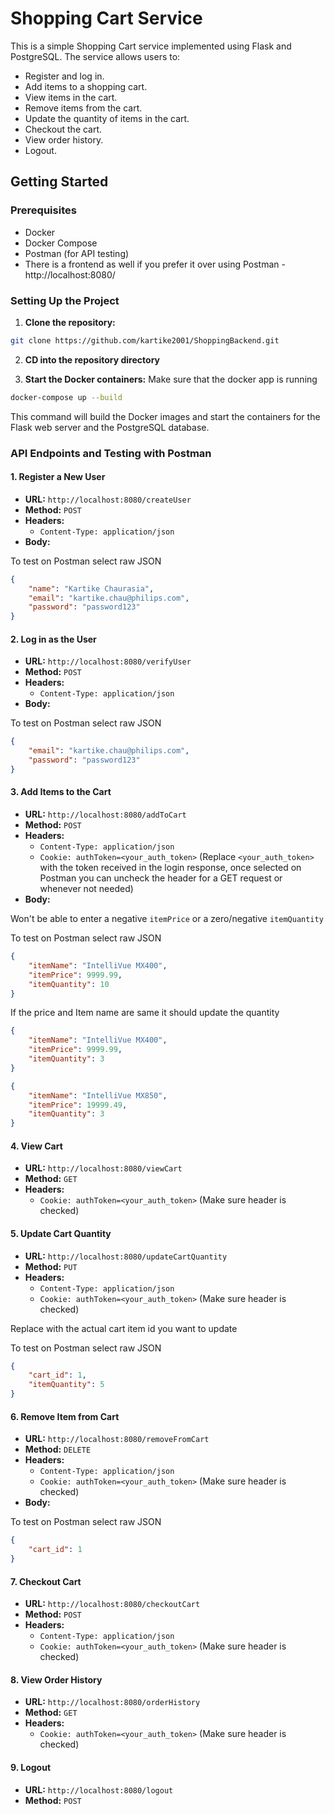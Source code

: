 # Shopping Cart Service

This is a simple Shopping Cart service implemented using Flask and PostgreSQL. The service allows users to:
- Register and log in.
- Add items to a shopping cart.
- View items in the cart.
- Remove items from the cart.
- Update the quantity of items in the cart.
- Checkout the cart.
- View order history.
- Logout.

## Getting Started

### Prerequisites

- Docker
- Docker Compose
- Postman (for API testing)
- There is a frontend as well if you prefer it over using Postman - http://localhost:8080/

### Setting Up the Project

1. **Clone the repository:**

```sh
git clone https://github.com/kartike2001/ShoppingBackend.git
```

2. **CD into the repository directory**
    
3. **Start the Docker containers:**
Make sure that the docker app is running
```sh
docker-compose up --build
```

This command will build the Docker images and start the containers for the Flask web server and the PostgreSQL database.

### API Endpoints and Testing with Postman

#### 1. Register a New User 

- **URL:** `http://localhost:8080/createUser`
- **Method:** `POST`
- **Headers:** 
  - `Content-Type: application/json`
- **Body:**
  
To test on Postman select raw JSON

```json
{
    "name": "Kartike Chaurasia",
    "email": "kartike.chau@philips.com",
    "password": "password123"
}
```

#### 2. Log in as the User

- **URL:** `http://localhost:8080/verifyUser`
- **Method:** `POST`
- **Headers:**
  - `Content-Type: application/json`
- **Body:**
  
To test on Postman select raw JSON

```json
{
    "email": "kartike.chau@philips.com",
    "password": "password123"
}
```

#### 3. Add Items to the Cart

- **URL:** `http://localhost:8080/addToCart`
- **Method:** `POST`
- **Headers:**
  - `Content-Type: application/json`
  - `Cookie: authToken=<your_auth_token>` (Replace `<your_auth_token>` with the token received in the login response, once selected on Postman you can uncheck the header for a GET request or whenever not needed)
- **Body:**

Won't be able to enter a negative `itemPrice` or a zero/negative `itemQuantity`

To test on Postman select raw JSON

```json
{
    "itemName": "IntelliVue MX400",
    "itemPrice": 9999.99,
    "itemQuantity": 10
}
```
If the price and Item name are same it should update the quantity
```json
{
    "itemName": "IntelliVue MX400",
    "itemPrice": 9999.99,
    "itemQuantity": 3
}
```
```json
{
    "itemName": "IntelliVue MX850",
    "itemPrice": 19999.49,
    "itemQuantity": 3
}
```

#### 4. View Cart

- **URL:** `http://localhost:8080/viewCart`
- **Method:** `GET`
- **Headers:**
  - `Cookie: authToken=<your_auth_token>` (Make sure header is checked)

#### 5. Update Cart Quantity

- **URL:** `http://localhost:8080/updateCartQuantity`
- **Method:** `PUT`
- **Headers:**
  - `Content-Type: application/json`
  - `Cookie: authToken=<your_auth_token>` (Make sure header is checked)

Replace with the actual cart item id you want to update

To test on Postman select raw JSON

```json
{
    "cart_id": 1, 
    "itemQuantity": 5
}
```

#### 6. Remove Item from Cart

- **URL:** `http://localhost:8080/removeFromCart`
- **Method:** `DELETE`
- **Headers:**
  - `Content-Type: application/json`
  - `Cookie: authToken=<your_auth_token>` (Make sure header is checked)
- **Body:**
  
To test on Postman select raw JSON

```json
{
    "cart_id": 1  
}
```

#### 7. Checkout Cart

- **URL:** `http://localhost:8080/checkoutCart`
- **Method:** `POST`
- **Headers:**
  - `Content-Type: application/json`
  - `Cookie: authToken=<your_auth_token>` (Make sure header is checked)

#### 8. View Order History

- **URL:** `http://localhost:8080/orderHistory`
- **Method:** `GET`
- **Headers:**
  - `Cookie: authToken=<your_auth_token>` (Make sure header is checked)

#### 9. Logout

- **URL:** `http://localhost:8080/logout`
- **Method:** `POST`
